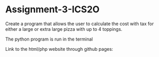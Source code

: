 # Assignment-3-ICS2O
Create a program that allows the user to calculate the cost with tax for either a large or extra large pizza with up to 4 toppings.

<p>The python program is run in the terminal</p>
<p>Link to the html/php website through github pages:</p>
<a href="https://ninakroft.github.io/Assignment-3-ICS2O/">
